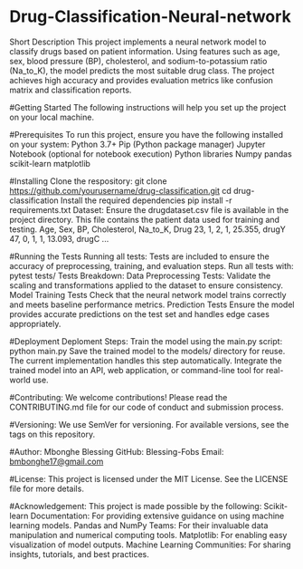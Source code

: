 # Drug-Classification-Neural-network
Short Description
This project implements a neural network model to classify drugs based on patient information. Using features such as age, sex, blood pressure (BP), cholesterol, and sodium-to-potassium ratio (Na_to_K), the model predicts the most suitable drug class. The project achieves high accuracy and provides evaluation metrics like confusion matrix and classification reports.

#Getting Started
The following instructions will help you set up the project on your local machine.

#Prerequisites
To run this project, ensure you have the following installed on your system:
Python 3.7+
Pip (Python package manager)
Jupyter Notebook (optional for notebook execution)
Python libraries
Numpy
pandas
scikit-learn
matplotlib

#Installing
Clone the respository:
git clone https://github.com/yourusername/drug-classification.git
cd drug-classification
Install the required dependencies
pip install -r requirements.txt
Dataset:
Ensure the drugdataset.csv file is available in the project directory. This file contains the patient data used for training and testing.
Age, Sex, BP, Cholesterol, Na_to_K, Drug
23, 1, 2, 1, 25.355, drugY
47, 0, 1, 1, 13.093, drugC
...

#Running the Tests
Running all tests:
Tests are included to ensure the accuracy of preprocessing, training, and evaluation steps. Run all tests with:
pytest tests/
Tests Breakdown:
Data Preprocessing Tests: 
Validate the scaling and transformations applied to the dataset to ensure consistency.
Model Training Tests
Check that the neural network model trains correctly and meets baseline performance metrics.
Prediction Tests
Ensure the model provides accurate predictions on the test set and handles edge cases appropriately.

#Deployment
Deploment Steps:
Train the model using the main.py script:
python main.py
Save the trained model to the models/ directory for reuse. The current implementation handles this step automatically.
Integrate the trained model into an API, web application, or command-line tool for real-world use.

#Contributing:
We welcome contributions!
Please read the CONTRIBUTING.md file for our code of conduct and submission process.

#Versioning:
We use SemVer for versioning. For available versions, see the tags on this repository.

#Author:
Mbonghe Blessing
GitHub: Blessing-Fobs
Email: bmbonghe17@gmail.com

#License:
This project is licensed under the MIT License. See the LICENSE file for more details.

#Acknowledgement:
This project is made possible by the following:
Scikit-learn Documentation: For providing extensive guidance on using machine learning models.
Pandas and NumPy Teams: For their invaluable data manipulation and numerical computing tools.
Matplotlib: For enabling easy visualization of model outputs.
Machine Learning Communities: For sharing insights, tutorials, and best practices.


